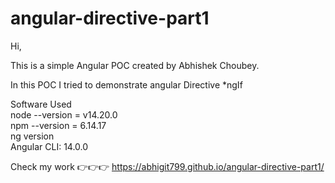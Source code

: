 # angular-directive-part1

Hi, <br/>

This is a simple Angular POC created by Abhishek Choubey.<br/>

In this POC I tried to demonstrate angular Directive *ngIf <br/>

Software Used <br/>
node --version = v14.20.0 <br/>
npm --version = 6.14.17 <br/>
ng version <br/>
Angular CLI: 14.0.0 <br/>

Check my work 👉👉👉  https://abhigit799.github.io/angular-directive-part1/

<br/>

